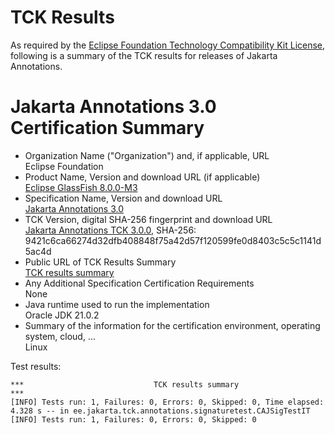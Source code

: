 TCK Results
===========

As required by the
[Eclipse Foundation Technology Compatibility Kit License](https://www.eclipse.org/legal/tck.php),
following is a summary of the TCK results for releases of Jakarta Annotations.

# Jakarta Annotations 3.0 Certification Summary

- Organization Name ("Organization") and, if applicable, URL<br/>
  Eclipse Foundation
- Product Name, Version and download URL (if applicable)<br/>
  [Eclipse GlassFish 8.0.0-M3](https://github.com/eclipse-ee4j/glassfish/releases/tag/8.0.0-M3)
- Specification Name, Version and download URL<br/>
   [Jakarta Annotations 3.0](https://jakarta.ee/specifications/annotations/3.0/)
- TCK Version, digital SHA-256 fingerprint and download URL<br/>
  [Jakarta Annotations TCK 3.0.0](http://download.eclipse.org/ee4j/ca/jakartaee11/staged/eftl/jakarta-annotations-tck-3.0.0.zip), SHA-256: 9421c6ca66274d32dfb408848f75a42d57f120599fe0d8403c5c5c1141d5ac4d
- Public URL of TCK Results Summary<br/>
  [TCK results summary](https://eclipse-ee4j.github.io/glassfish/certifications/jakarta-annotations/3.0/TCK-Results.html)
- Any Additional Specification Certification Requirements<br/>
  None
- Java runtime used to run the implementation<br/>
  Oracle JDK 21.0.2
- Summary of the information for the certification environment, operating system, cloud, ...<br/>
  Linux

Test results:

```
***                             TCK results summary                             ***
[INFO] Tests run: 1, Failures: 0, Errors: 0, Skipped: 0, Time elapsed: 4.328 s -- in ee.jakarta.tck.annotations.signaturetest.CAJSigTestIT
[INFO] Tests run: 1, Failures: 0, Errors: 0, Skipped: 0
```

